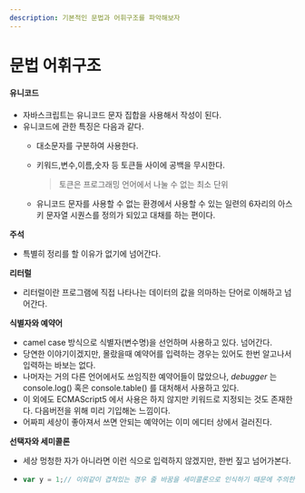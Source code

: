 ```yaml
---
description: 기본적인 문법과 어휘구조를 파악해보자
---
```


# 문법 어휘구조

#### 유니코드

* 자바스크립트는 유니코드 문자 집합을 사용해서 작성이 된다.
* 유니코드에 관한 특징은 다음과 같다.
  * 대소문자를 구분하여 사용한다.
  * 키워드,변수,이름,숫자 등 토큰들 사이에 공백을 무시한다.       

    > 토큰은 프로그래밍 언어에서 나눌 수 없는 최소 단위

  * 유니코드 문자를 사용할 수 없는 환경에서 사용할 수 있는 일련의 6자리의 아스키 문자열 시퀀스를 정의가 되있고 대채를 하는 편이다.

**주석**

* 특별히 정리를 할 이유가 없기에 넘어간다.

**리터럴**

* 리터럴이란 프로그램에 직접 나타나는 데이터의 값을 의마하는 단어로 이해하고 넘어간다.

**식별자와 예약어**

* camel case 방식으로 식별자\(변수명\)을 선언하며 사용하고 있다. 넘어간다.
* 당연한 이야기이겠지만, 몰랐을때 예약어를 입력하는 경우는 있어도 한번 알고나서 입력하는 바보는 없다.
* 나머자는 거의 다른 언어에서도 쓰임직한 예약어들이 많았으나, _debugger_ 는 console.log\(\) 혹은 console.table\(\) 를 대처해서 사용하고 있다.
* 이 외에도 ECMAScript5 에서 사용은 하지 않지만 키워드로 지정되는 것도 존재한다. 다음버전을 위해 미리 기입해논 느낌이다.
* 어짜피 세상이 좋아져서 쓰면 안되는 예약어는 이미 에디터 상에서 걸러진다.

**선택자와 세미콜론**

* 세상 멍청한 자가 아니라면 이런 식으로 입력하지 않겠지만, 한번 짚고 넘어가본다.
* ```javascript
  var y = 1;// 이외같이 겹쳐있는 경우 줄 바꿈을 세미콜론으로 인식하기 때문에 주의한다.x++yconsole.log(x);              // 1 console.log(y);              // 2
  ```

